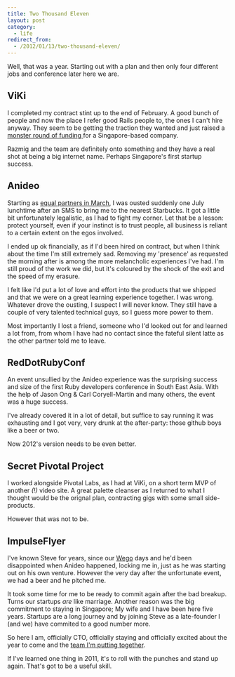 ```yaml
---
title: Two Thousand Eleven
layout: post
category:
  - life
redirect_from:
  - /2012/01/13/two-thousand-eleven/
---
```


Well, that was a year. Starting out with a plan and then only four different jobs and conference later here we are.

## ViKi

I completed my contract stint up to the end of February. A good bunch of people and now the place I refer good Rails people to, the ones I can't hire anyway. They seem to be getting the traction they wanted and just raised a [monster round of funding ](http://techcrunch.com/2011/10/20/andreessen-horowitz-bbc-greylock-put-20m-in-international-video-site-viki/) for a Singapore-based company.

Razmig and the team are definitely onto something and they have a real shot at being a big internet name. Perhaps Singapore's first startup success.

## Anideo

Starting as [equal partners in March](http://e27.sg/2011/02/16/eduardo-saverins-anideo-adds-new-partners/), I was ousted suddenly one July lunchtime after an SMS to bring me to the nearest Starbucks. It got a little bit unfortunately legalistic, as I had to fight my corner. Let that be a lesson: protect yourself, even if your instinct is to trust people, all business is reliant to a certain extent on the egos involved.

I ended up ok financially, as if I'd been hired on contract, but when I think about the time I'm still extremely sad. Removing my 'presence' as requested the morning after is among the more melancholic experiences I've had. I'm still proud of the work we did, but it's coloured by the shock of the exit and the speed of my erasure.

I felt like I'd put a lot of love and effort into the products that we shipped and that we were on a great learning experience together. I was wrong. Whatever drove the ousting, I suspect I will never know. They still have a couple of very talented technical guys, so I guess more power to them.

Most importantly I lost a friend, someone who I'd looked out for and learned a lot from, from whom I have had no contact since the fateful silent latte as the other partner told me to leave.

## RedDotRubyConf

An event unsullied by the Anideo experience was the surprising success and size of the first Ruby developers conference in South East Asia. With the help of Jason Ong & Carl Coryell-Martin and many others, the event was a huge success.

I've already covered it in a lot of detail, but suffice to say running it was exhausting and I got very, very drunk at the after-party: those github boys like a beer or two.

Now 2012's version needs to be even better.

## Secret Pivotal Project

I worked alongside Pivotal Labs, as I had at ViKi, on a short term MVP of another _(!)_ video site. A great palette cleanser as I returned to what I thought would be the orignal plan, contracting gigs with some small side-products.

However that was not to be.

## ImpulseFlyer

I've known Steve for years, since our [Wego](http://wego.com) days and he'd been disappointed when Anideo happened, locking me in, just as he was starting out on his own venture. However the very day after the unfortunate event, we had a beer and he pitched me.

It took some time for me to be ready to commit again after the bad breakup. Turns our startups *are* like marriage. Another reason was the big commitment to staying in Singapore; My wife and I have been here five years. Startups are a long journey and by joining Steve as a late-founder I (and we) have commited to a good number more.

So here I am, officially CTO, officially staying and officially excited about the year to come and the [team I'm putting together](http://andycroll.com/2011/11/28/the-creative-team-a-manifesto/).

If I've learned one thing in 2011, it's to roll with the punches and stand up again. That's got to be a useful skill.
